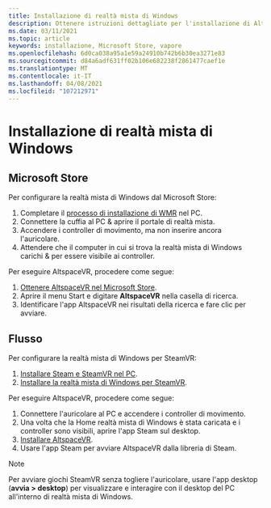 ```yaml
---
title: Installazione di realtà mista di Windows
description: Ottenere istruzioni dettagliate per l'installazione di AltspaceVR in un dispositivo di realtà mista di Windows dagli archivi Microsoft o Steam.
ms.date: 03/11/2021
ms.topic: article
keywords: installazione, Microsoft Store, vapore
ms.openlocfilehash: 6d0ca038a95a1e59a24910b742b6b30ea3271e83
ms.sourcegitcommit: d84a6adf631ff02b106e682238f2861477caef1e
ms.translationtype: MT
ms.contentlocale: it-IT
ms.lasthandoff: 04/08/2021
ms.locfileid: "107212971"
---
```

# <a name="windows-mixed-reality-installation"></a>Installazione di realtà mista di Windows

## <a name="microsoft-store"></a>Microsoft Store

Per configurare la realtà mista di Windows dal Microsoft Store:
1. Completare il [processo di installazione di WMR](https://docs.microsoft.com/windows/mixed-reality/enthusiast-guide/set-up-windows-mixed-reality) nel PC.
2. Connettere la cuffia al PC & aprire il portale di realtà mista.
3. Accendere i controller di movimento, ma non inserire ancora l'auricolare.
4. Attendere che il computer in cui si trova la realtà mista di Windows carichi & per essere visibile ai controller.

Per eseguire AltspaceVR, procedere come segue:
1. [Ottenere AltspaceVR nel Microsoft Store](https://www.microsoft.com/p/altspacevr/9nvr7mn2fchq).
2. Aprire il menu Start e digitare **AltspaceVR** nella casella di ricerca.
3. Identificare l'app AltspaceVR nei risultati della ricerca e fare clic per avviare.

## <a name="steam"></a>Flusso

Per configurare la realtà mista di Windows per SteamVR:
1. [Installare Steam e SteamVR nel PC](https://support.steampowered.com/kb_article.php?ref=5608-UPAH-6427).
2. [Installare la realtà mista di Windows per SteamVR](http://store.steampowered.com/app/719950/Windows_Mixed_Reality_SteamVR_preview/).

Per eseguire AltspaceVR, procedere come segue:
1. Connettere l'auricolare al PC e accendere i controller di movimento.
2. Una volta che la Home realtà mista di Windows è stata caricata e i controller sono visibili, aprire l'app Steam sul desktop.
3. [Installare AltspaceVR](https://store.steampowered.com/app/407060/AltspaceVR/).
4. Usare l'app Steam per avviare AltspaceVR dalla libreria di Steam.

> [!NOTE]
> Per avviare giochi SteamVR senza togliere l'auricolare, usare l'app desktop (**avvia > desktop**) per visualizzare e interagire con il desktop del PC all'interno di realtà mista di Windows.